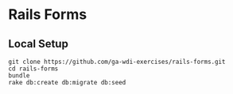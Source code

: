 # Rails Forms

## Local Setup

```
git clone https://github.com/ga-wdi-exercises/rails-forms.git
cd rails-forms
bundle
rake db:create db:migrate db:seed
```
